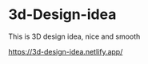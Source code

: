 # 3d-Design-idea  

This is 3D design idea, nice and smooth                         

https://3d-design-idea.netlify.app/   
